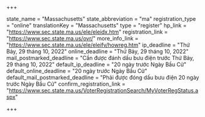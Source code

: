 +++

state_name = "Massachusetts"
state_abbreviation = "ma"
registration_type = "online"
translationKey = "Massachusetts"
type = "register"
hp_link = "https://www.sec.state.ma.us/ele/eleidx.htm"
registration_link = "https://www.sec.state.ma.us/ovr/"
more_info_link = "https://www.sec.state.ma.us/ele/eleifv/howreg.htm"
ip_deadline = "Thứ Bảy, 29 tháng 10, 2022"
online_deadline = "Thứ Bảy, 29 tháng 10, 2022"
mail_postmarked_deadline = "Cần được đánh dấu bưu điện trước Thứ Bảy, 29 tháng 10, 2022"
default_ip_deadline = "20 ngày trước Ngày Bầu Cử"
default_online_deadline = "20 ngày trước Ngày Bầu Cử"
default_mail_postmarked_deadline = "Phải được đóng dấu bưu điện 20 ngày trước Ngày Bầu Cử"
confirm_registration_link = "https://www.sec.state.ma.us/VoterRegistrationSearch/MyVoterRegStatus.aspx"

+++